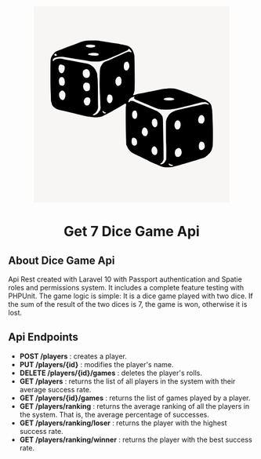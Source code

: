 <p align="center"><img src="public/dices.png" width="400" alt="Get 7 Dice Game Logo"></a></p>


<h1 align="center">Get 7 Dice Game Api</h1>


## About Dice Game Api

Api Rest created with Laravel 10 with Passport authentication and Spatie roles and permissions system. It includes a complete feature testing with PHPUnit.
The game logic is simple: It is a dice game played with two dice. If the sum of the result of the two dices is 7, the game is won, otherwise it is lost.

## Api Endpoints

- **POST /players** : creates a player.
- **PUT /players/{id}** : modifies the player's name.
- **DELETE /players/{id}/games** : deletes the player's rolls.
- **GET /players** : returns the list of all players in the system with their average success rate.
- **GET /players/{id}/games** : returns the list of games played by a player.
- **GET /players/ranking** : returns the average ranking of all the players in the system. That is, the average percentage of successes.
- **GET /players/ranking/loser** : returns the player with the highest success rate.
- **GET /players/ranking/winner** : returns the player with the best success rate.

